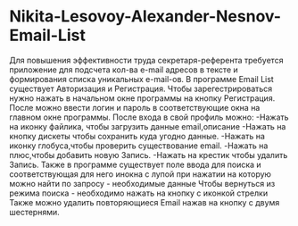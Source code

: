 # Nikita-Lesovoy-Alexander-Nesnov-Email-List
Для повышения эффективности труда секретаря-референта требуется приложение для подсчета кол-ва e-mail адресов в тексте и формирования списка уникальных е-mail-ов.
В программе Email List существует Авторизация и Регистрация.
Чтобы зарегестрироваться нужно нажать в начальном окне программы на кнопку Регистрация.
После можно ввести логин и пароль в соответствующие окна на главном окне программы.
После входа в свой профиль можно:
-Нажать на иконку файлика, чтобы загрузить данные email,описание
-Нажать на кнопку дискеты чтобы сохранить куда угодно данные.
-Нажать на иконку глобуса,чтобы проверить существование email.
-Нажать на плюс,чтобы добавить новую Запись.
-Нажать на крестик чтобы удалить Запись.
Также в программе существует поле ввода для поиска
и соответствующая для него инокна с лупой при нажатии на которую можно найти по запросу - необходимые данные
Чтобы вернуться из режима поиска - необходимо нажать на кнопку с иконкой стрелки
Также можно удалить повторяющиеся Email нажав на кнопку с двумя шестернями.
